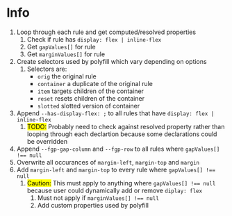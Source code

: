 # Info

1. Loop through each rule and get computed/resolved properties
    1. Check if rule has `display: flex | inline-flex`
    2. Get `gapValues[]` for rule
    3. Get `marginValues[]` for rule
2. Create selectors used by polyfill which vary depending on options
    1. Selectors are:
        - `orig` the original rule
        - `container` a duplicate of the original rule
        - `item` targets children of the container
        - `reset` resets children of the container
        - `slotted` slotted version of container
2. Append `--has-display-flex: ;` to all rules that have `display: flex | inline-flex`
    1. <mark>TODO:</mark> Probably need to check against resolved property rather than looping through each declartion because some declarations could be overridden
3. Append `--fgp-gap-column` and `--fgp-row` to all rules where `gapValues[] !== null`
3. Overwrite all occurances of `margin-left`, `margin-top` and `margin`
4. Add `margin-left` and `margin-top` to every rule where `gapValues[] !== null`
    1. <mark>Caution:</mark> This must apply to anything where `gapValues[] !== null` because user could dynamically add or remove `diplay: flex`
        1. Must not apply if `marginValues[] !== null`
        2. Add custom properties used by polyfill
